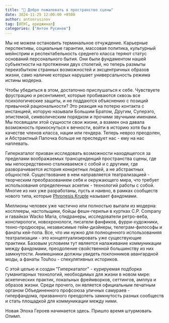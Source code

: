 ```yaml
---
title: "📌 Добро пожаловать в пространство сцены"
date: 3024-11-25 12:00:00 +0500
author: antonrusinov
tag: [ОПУС, ориджинал]
categories: ["Антон Русинов"]
---
```


Мы не можем остановить терминальное отчуждение. Карьерные перспективы, социальные гарантии, массовая политика, культурный мейнстрим и респектабельность среднего класса теряют статус оснований персонального бытия. Они были фундаментом нашей субъектности на протяжении двух столетий, но теперь размыты переизбытком странных возможностей и эксцентричных образов жизни, само наличие которых нарушает универсальность режима истины модерна.

Чтобы убедиться в этом, достаточно прислушаться к себе. Чувствуете фрустрацию и ресентимент, которые пробиваются сквозь все психологические защиты, и не поддаются объяснению с позиций привычной рациональности? Это реакция на потерю контакта с инстанцией, которую называли Большим Братом, Другим, Суперэго, эпистемой, символическим порядком и прочими звучными именами. Мы посвящали этой сущности свои жизни, а взамен она давала возможность прикоснуться к вечности, войти в историю хотя бы в качестве членов класса, нации или гендера. Теперь невроз преодолен, и Абстрактный Папочка больше не преследует нас - ему на нас наплевать.

Гиперкаталог призван исследовать возможности находящегося за пределами воображаемых трансценденций пространства сцены, где мы непосредственно сталкиваемся с собой и с другими, где разворачивается история конкретных людей, а не абстрактных общностей. Существование в нем направляется театрализацией - творческим преобразованием себя и окружающего мира, что требует использования определенных аскетик - технологий работы с собой. Многие из них уже разработаны, пусть и наивно, в рамках сообществ нового типа, которые [Phronesis Krupte](https://boosty.to/rusinov/posts/e4f40d73-462d-446a-add6-7a5cc16d5ddd) называет фандомами.

Миллионы человек уже частично или полностью выпали из модерна: косплееры, настольщики, бойцы фешн-герильи в куртках C.P. Company и гавайках Wacko Maria, спидранеры, исследователи ретро-веба, конспирологи, новохронологи, писатели фанфиков, фурри-художники, техно-продюсеры, независимые гейм-дизйнеры, телеграм-философы и фанаты кей-попа. Все, что им нужно для полноценного использованияя театрализации - это концептуализировать уже существующие практики. Базовым условием тут является налаживание коммуникации между фандомами, преодоление свойственной большинству из них замкнутости. Анимешники должны увидеть поклонников авангардной моды, а фанаты Touhou - спекулятивных историков.

С этой целью и создан "Гиперкаталог" - курируемая подборка гуманитарных технологий, необходимых для жизни в новом мире: аскетических практик, локальных фреймворков, сеттингов, амплуа и образов жизни. Среди прочего, он является официальным печатным органом Объединенного профсоюза уличных самураев - гиперфандома, призванного преодолеть замкнутость разных сообществ и стать площадкой для коммуникации между ними.

Новая Эпоха Героев начинается здесь. Пришло время штурмовать Олимп.
